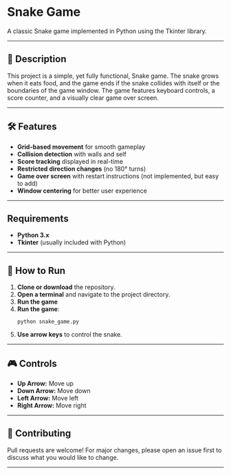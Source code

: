# Snake Game

A classic Snake game implemented in Python using the Tkinter library.

---

## 📝 Description

This project is a simple, yet fully functional, Snake game. The snake grows when it eats food, and the game ends if the snake collides with itself or the boundaries of the game window. The game features keyboard controls, a score counter, and a visually clear game over screen.

---

## 🛠️ Features

- **Grid-based movement** for smooth gameplay
- **Collision detection** with walls and self
- **Score tracking** displayed in real-time
- **Restricted direction changes** (no 180° turns)
- **Game over screen** with restart instructions (not implemented, but easy to add)
- **Window centering** for better user experience

---

## Requirements

- **Python 3.x**
- **Tkinter** (usually included with Python)

---

## 🚀 How to Run

1. **Clone or download** the repository.
2. **Open a terminal** and navigate to the project directory.
3. **Run the game**
3. **Run the game**:
   ```
   python snake_game.py
   ```
4. **Use arrow keys** to control the snake.

---

## 🎮 Controls

- **Up Arrow:** Move up
- **Down Arrow:** Move down
- **Left Arrow:** Move left
- **Right Arrow:** Move right

---

## 🤝 Contributing

Pull requests are welcome! For major changes, please open an issue first to discuss what you would like to change.

---

